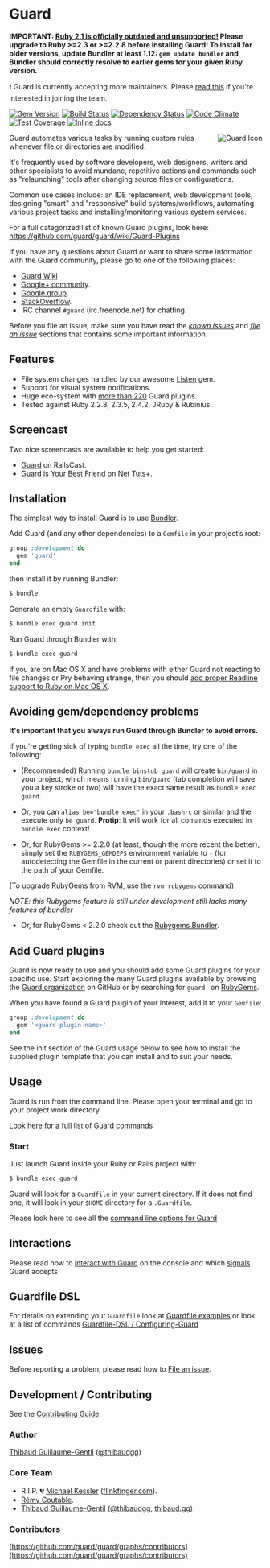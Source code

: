 # Guard

**IMPORTANT: [Ruby 2.1 is officially outdated and unsupported!](https://www.ruby-lang.org/en/news/2016/03/30/ruby-2-1-9-released/) Please upgrade to Ruby >=2.3 or >=2.2.8 before installing Guard! To install for older versions, update Bundler at least 1.12: `gem update bundler` and Bundler should correctly resolve to earlier gems for your given Ruby version.**

:exclamation: Guard is currently accepting more maintainers. Please [read this](https://github.com/guard/guard/wiki/Maintainers) if you're interested in joining the team.

[![Gem Version](https://img.shields.io/gem/v/guard.svg?style=flat)](https://rubygems.org/gems/guard) [![Build Status](https://travis-ci.org/guard/guard.svg?branch=master)](https://travis-ci.org/guard/guard) [![Dependency Status](https://gemnasium.com/guard/guard.svg)](https://gemnasium.com/guard/guard) [![Code Climate](https://codeclimate.com/github/guard/guard/badges/gpa.svg)](https://codeclimate.com/github/guard/guard) [![Test Coverage](https://codeclimate.com/github/guard/guard/badges/coverage.svg)](https://codeclimate.com/github/guard/guard) [![Inline docs](http://inch-ci.org/github/guard/guard.svg)](http://inch-ci.org/github/guard/guard)

<img src="http://f.cl.ly/items/0A0M3W2x3I1P450z341U/guard-Icon.png" alt="Guard Icon" align="right" />
Guard automates various tasks by running custom rules whenever file or directories are modified.

It's frequently used by software developers, web designers, writers and other specialists to avoid mundane, repetitive actions and commands such as "relaunching" tools after changing source files or configurations.

Common use cases include: an IDE replacement, web development tools, designing "smart" and "responsive" build systems/workflows, automating various project tasks and installing/monitoring various system services.

For a full categorized list of known Guard plugins, look here: https://github.com/guard/guard/wiki/Guard-Plugins

If you have
any questions about Guard or want to share some information with the Guard community, please go to one of
the following places:

* [Guard Wiki](https://github.com/guard/guard/wiki)
* [Google+ community](https://plus.google.com/communities/110022199336250745477).
* [Google group](http://groups.google.com/group/guard-dev).
* [StackOverflow](http://stackoverflow.com/questions/tagged/guard).
* IRC channel `#guard` (irc.freenode.net) for chatting.

Before you file an issue, make sure you have read the _[known issues](#issues)_ and _[file an issue](#file-an-issue)_ sections that contains some important information.

## Features

* File system changes handled by our awesome [Listen](https://github.com/guard/listen) gem.
* Support for visual system notifications.
* Huge eco-system with [more than 220](https://rubygems.org/search?query=guard-) Guard plugins.
* Tested against Ruby 2.2.8, 2.3.5, 2.4.2, JRuby & Rubinius.

## Screencast

Two nice screencasts are available to help you get started:

* [Guard](http://railscasts.com/episodes/264-guard) on RailsCast.
* [Guard is Your Best Friend](http://net.tutsplus.com/tutorials/tools-and-tips/guard-is-your-best-friend) on Net Tuts+.

## Installation

The simplest way to install Guard is to use [Bundler](http://bundler.io).

Add Guard (and any other dependencies) to a `Gemfile` in your project’s root:

```ruby
group :development do
  gem 'guard'
end
```

then install it by running Bundler:

```bash
$ bundle
```

Generate an empty `Guardfile` with:

```bash
$ bundle exec guard init
```

Run Guard through Bundler with:

```bash
$ bundle exec guard
```

If you are on Mac OS X and have problems with either Guard not reacting to file
changes or Pry behaving strange, then you should [add proper Readline support
to Ruby on Mac OS
X](https://github.com/guard/guard/wiki/Add-Readline-support-to-Ruby-on-Mac-OS-X).


## Avoiding gem/dependency problems

**It's important that you always run Guard through Bundler to avoid errors.**

If you're getting sick of typing `bundle exec` all the time, try one of the following:

* (Recommended) Running `bundle binstub guard` will create `bin/guard` in your
  project, which means running `bin/guard` (tab completion will save you a key
  stroke or two) will have the exact same result as `bundle exec guard`.
  
* Or, you can `alias be="bundle exec"` in your `.bashrc` or similar and the execute only `be guard`.
  **Protip**: It will work for all comands executed in `bundle exec` context!  
  

* Or, for RubyGems >= 2.2.0 (at least, though the more recent the better),
  simply set the `RUBYGEMS_GEMDEPS` environment variable to `-` (for autodetecting
  the Gemfile in the current or parent directories) or set it to the path of your Gemfile.

(To upgrade RubyGems from RVM, use the `rvm rubygems` command).

*NOTE: this Rubygems feature is still under development still lacks many features of bundler*

* Or, for RubyGems < 2.2.0 check out the [Rubygems Bundler](https://github.com/rvm/rubygems-bundler).

## Add Guard plugins

Guard is now ready to use and you should add some Guard plugins for your specific use. Start exploring the many Guard
plugins available by browsing the [Guard organization](https://github.com/guard) on GitHub or by searching for `guard-`
on [RubyGems](https://rubygems.org/search?utf8=%E2%9C%93&query=guard-).

When you have found a Guard plugin of your interest, add it to your `Gemfile`:

```ruby
group :development do
  gem '<guard-plugin-name>'
end
```

See the init section of the Guard usage below to see how to install the supplied plugin template that you can install and
to suit your needs.

## Usage

Guard is run from the command line. Please open your terminal and go to your project work directory.

Look here for a full [list of Guard commands](https://github.com/guard/guard/wiki/List-of-Guard-Commands)

### Start

Just launch Guard inside your Ruby or Rails project with:

```bash
$ bundle exec guard
```

Guard will look for a `Guardfile` in your current directory. If it does not find one, it will look in your `$HOME`
directory for a `.Guardfile`.

Please look here to see all the [command line options for Guard](https://github.com/guard/guard/wiki/Command-line-options-for-Guard)

## Interactions

Please read how to [interact with Guard](https://github.com/guard/guard/wiki/Interacting-with-Guard) on the console and which [signals](https://github.com/guard/guard/wiki/Interacting-with-Guard#guard-signals) Guard accepts


## Guardfile DSL

For details on extending your `Guardfile` look at [Guardfile examples](https://github.com/guard/guard/wiki/Guardfile-examples) or look at a list of commands [Guardfile-DSL / Configuring-Guard](https://github.com/guard/guard/wiki/Guardfile-DSL---Configuring-Guard)

## Issues

Before reporting a problem, please read how to [File an issue](https://github.com/guard/guard/blob/master/CONTRIBUTING.md#file-an-issue).

## Development / Contributing

See the [Contributing Guide](https://github.com/guard/guard/blob/master/CONTRIBUTING.md#development).
### Author

[Thibaud Guillaume-Gentil](https://github.com/thibaudgg) ([@thibaudgg](https://twitter.com/thibaudgg))

### Core Team

* R.I.P. :broken_heart: [Michael Kessler](https://github.com/netzpirat) ([flinkfinger.com](http://www.flinkfinger.com)).
* [Rémy Coutable](https://github.com/rymai).
* [Thibaud Guillaume-Gentil](https://github.com/thibaudgg) ([@thibaudgg](https://twitter.com/thibaudgg), [thibaud.gg](http://thibaud.gg/)).

### Contributors

[https://github.com/guard/guard/graphs/contributors](https://github.com/guard/guard/graphs/contributors)

